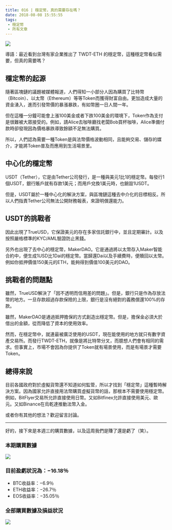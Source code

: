 ```yaml
---
title: 016 | 穩定幣，真的需要存在嗎？
date: 2018-08-08 15:55:55
tags:
 - 穩定幣
 - 所有文章
---
```

![](https://firebasestorage.googleapis.com/v0/b/blog-1f60b.appspot.com/o/16-Stablecoin.gif?alt=media&token=408b0f61-5335-495d-8c6b-6e04d33dd670
)

導語：最近看到台灣有家企業推出了 TWDT-ETH 的穩定幣，這種穩定幣看似需要，但真的需要嗎？

## 穩定幣的起源
隨著區塊鏈的議題被媒體報道，人們得知一小部分人因為購買了比特幣（Bitcoin）、以太幣（Ethereum）等等Token而獲得財富自由。更加造成大量的資金湧入，進而引發幣價的暴漲暴跌，有如幣圈一日人間一年。

但在這種一分鐘可能會上漲100美金或者下跌100美金的環境下，Token作為支付是很難被大眾接受的。例如，請Alice去咖啡廳找老闆Bob買杯咖啡，Alice準備付款時卻發現因為價格暴跌導致餘額不足無法購買。

所以，人們認為需要一種Token是與法幣價格波動相同，且能夠交易、儲存的媒介，才能將Token普及而應用到生活場景里。

## 中心化的穩定幣
USDT（Tether），它是由Tether公司發行，是一種與美元1比1的穩定幣。每發行1個USDT，銀行賬戶就有存款1美元；而用戶兌換1美元時，也銷毀1USDT。

但是，USDT屬於一種中心化的解決方案，與區塊鏈這種去中介化的目標相反。所以人們指責Tether公司無法公開財務報表，來證明償還能力。

## USDT的挑戰者
因此出現了TrueUSD，它保證美元的存在多家信託銀行中，並且定期審計。以及按照嚴格標準的KYC/AML驗證防止黑錢。

另外也出現了去中心的穩定幣，MakerDAO。它是通過將以太幣存入Maker智能合約中，便生成1USD比1Dai的穩定幣。當歸還Dai以及手續費時，便贖回以太幣。例如你抵押價值150美元的ETH，能夠得到價值100美元的DAO。

## 挑戰者的問題點
雖然，TrueUSD解決了「因不透明而信用差的問題」。但是，銀行只是作為存放法幣的地方。一旦存款超過存款保險的上限，銀行是沒有絕對的義務償還100%的存款。

雖然，MakerDAO是通過抵押擔保的方式創造出穩定幣。但是，擔保金必須大於借出的金額，從而降低了資本的使用效率。

然而，在穩定幣中，就連最被廣泛使用的USDT，現在能使用的地方就只有數字資產交易所。而發行TWDT-ETH，就像是將比特幣分叉，而臆想人們會有相同的需求。但事實上，市場不會因為你提供了Token就有場景使用，而是有場景才需要Token。

## 總得來說

目前各國政府對於虛擬貨幣還不知道如何監管，所以才找到「穩定幣」這種暫時解決方案。因為國家允許直接用法幣購買虛擬貨幣的話，那根本不需要使用穩定幣。例如，BitFlyer交易所允許直接使用日幣。又如Bitfinex允許直接使用美元、歐元。又如Binance在烏乾達推動法幣入金。

或者你有其他的想法？歡迎留言討論。

***
好的，接下來是本週三的購買數據，以及這周我們是賺了還是虧了（笑）。

### 本期購買數據
![](https://firebasestorage.googleapis.com/v0/b/blog-1f60b.appspot.com/o/%E8%B4%AD%E4%B9%B0%E6%95%B0%E6%8D%AE016.png?alt=media&token=d7b417b9-1810-4637-92c3-d5c1f7b569db)

### 目前盈虧狀況為：−16.18％
- BTC收益率：−6.9％
- ETH收益率：−26.7％
- EOS收益率：−35.05％

### 全部購買數據及損益狀況
![](https://firebasestorage.googleapis.com/v0/b/blog-1f60b.appspot.com/o/%E5%85%A8%E9%83%A8%E8%B4%AD%E4%B9%B0%E6%95%B0%E6%8D%AE%E5%8F%8A%E6%8D%9F%E7%9B%8A%E7%8A%B6%E5%86%B5016.png?alt=media&token=2c710fa3-a344-4503-bcf1-343bebbb0463)